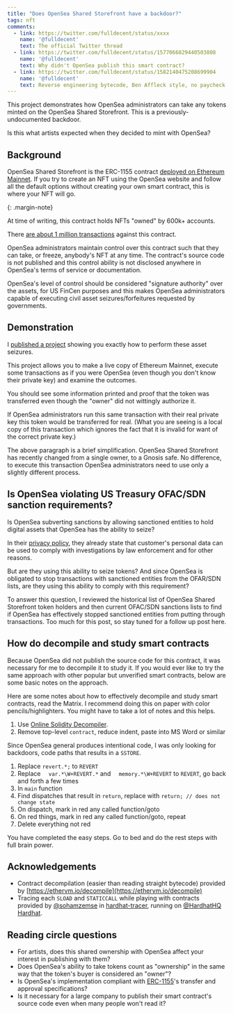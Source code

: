```yaml
---
title: "Does OpenSea Shared Storefront have a backdoor?"
tags: nft
comments:
  - link: https://twitter.com/fulldecent/status/xxxx
    name: '@fulldecent'
    text: The official Twitter thread
  - link: https://twitter.com/fulldecent/status/1577066829440503808
    name: '@fulldecent'
    text: Why didn't OpenSea publish this smart contract?
  - link: https://twitter.com/fulldecent/status/1582140475208699904
    name: '@fulldecent'
    text: Reverse engineering bytecode, Ben Affleck style, no paycheck
---
```


This project demonstrates how OpenSea administrators can take any tokens minted on the OpenSea Shared Storefront. This is a previously-undocumented backdoor.

Is this what artists expected when they decided to mint with OpenSea?

## Background

OpenSea Shared Storefront is the ERC-1155 contract [deployed on Ethereum Mainnet](0x495f947276749ce646f68ac8c248420045cb7b5e). If you try to create an NFT using the OpenSea website and follow all the default options without creating your own smart contract, this is where your NFT will go.

{: .margin-note}

At time of writing, this contract holds NFTs "owned" by 600k+ accounts.

There [are about 1 million transactions](https://etherscan.io/txs?a=0x495f947276749ce646f68ac8c248420045cb7b5e) against this contract.

OpenSea administrators maintain control over this contract such that they can take, or freeze, anybody's NFT at any time. The contract's source code is not published and this control ability is not disclosed anywhere in OpenSea's terms of service or documentation.

OpenSea's level of control should be considered "signature authority" over the assets, for US FinCen purposes and this makes OpenSea administrators capable of executing civil asset seizures/forfeitures requested by governments.

## Demonstration

I [published a project](https://github.com/fulldecent/opensea-shared-storefront-backdoor) showing you exactly how to perform these asset seizures.

This project allows you to make a live copy of Ethereum Mainnet, execute some transactions as if you were OpenSea (even though you don't know their private key) and examine the outcomes.

You should see some information printed and proof that the token was transferred even though the "owner" did not wittingly authorize it.

If OpenSea administrators run this same transaction with their real private key this token would be transferred for real. (What you are seeing is a local copy of this transaction which ignores the fact that it is invalid for want of the correct private key.)

The above paragraph is a brief simplification. OpenSea Shared Storefront has recently changed from a single owner, to a Gnosis safe. No difference, to execute this transaction OpenSea administrators need to use only a slightly different process.

## Is OpenSea violating US Treasury OFAC/SDN sanction requirements?

Is OpenSea subverting sanctions by allowing sanctioned entities to hold digital assets that OpenSea has the ability to seize?

In their [privacy policy](https://opensea.io/privacy), they already state that customer's personal data can be used to comply with investigations by law enforcement and for other reasons.

But are they using this ability to seize tokens? And since OpenSea is obligated to stop transactions with sanctioned entities from the OFAR/SDN lists, are they using this ability to comply with this requirement?

To answer this question, I reviewed the historical list of OpenSea Shared Storefront token holders and then current OFAC/SDN sanctions lists to find if OpenSea has effectively stopped sanctioned entities from putting through transactions. Too much for this post, so stay tuned for a follow up post here.

## How do decompile and study smart contracts

Because OpenSea did not publish the source code for this contract, it was necessary for me to decompile it to study it. If you would ever like to try the same approach with other popular but unverified smart contracts, below are some basic notes on the approach.

Here are some notes about how to effectively decompile and study smart contracts, read the Matrix. I recommend doing this on paper with color pencils/highlighters. You might have to take a lot of notes and this helps.

1. Use [Online Solidity Decompiler](https://ethervm.io/decompile).
1. Remove top-level `contract`, reduce indent, paste into MS Word or similar

Since OpenSea general produces intentional code, I was only looking for backdoors, code paths that results in a `SSTORE`.

1. Replace `revert.*;` to `REVERT`
1. Replace `  var.*\W+REVERT.*` and `  memory.*\W+REVERT` to `REVERT`, go back and forth a few times
1. In `main` function
  1. Find dispatches that result in `return`, replace with `return; // does not change state`
  1. On dispatch, mark in red any called function/goto
  1. On red things, mark in red any called function/goto, repeat
  1. Delete everything not red

You have completed the easy steps. Go to bed and do the rest steps with full brain power.


## Acknowledgements

- Contract decompilation (easier than reading straight bytecode) provided by [https://ethervm.io/decompile](https://ethervm.io/decompile)
- Tracing each `SLOAD` and `STATICCALL` while playing with contracts provided by [@sohamzemse](https://twitter.com/sohamzemse) in [hardhat-tracer](https://github.com/zemse/hardhat-tracer), running on [@HardhatHQ](https://twitter.com/HardhatHQ) [Hardhat](https://hardhat.org/).


## Reading circle questions

- For artists, does this shared ownership with OpenSea affect your interest in publishing with them?
- Does OpenSea's ability to take tokens count as "ownership" in the same way that the token's buyer is considered an "owner"?
- Is OpenSea's implementation compliant with [ERC-1155](https://eips.ethereum.org/EIPS/eip-1155#approval)'s transfer and approval specifications?
- Is it necessary for a large company to publish their smart contract's source code even when many people won't read it?